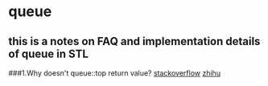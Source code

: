 queue
===========
  this is a notes on FAQ and implementation details of queue in STL
-----------
###1.Why doesn't queue::top return value?
  [stackoverflow](http://stackoverflow.com/questions/25035691/why-doesnt-stdqueuepop-return-value)
  [zhihu](https://www.zhihu.com/question/52509432)
